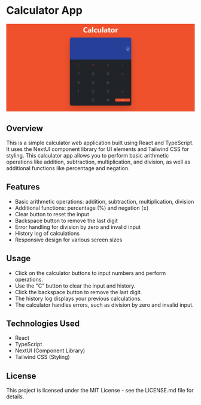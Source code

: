 # Calculator App

![Calculator App Screenshot](screenshot.png)

## Overview

This is a simple calculator web application built using React and TypeScript. It uses the NextUI component library for UI elements and Tailwind CSS for styling. This calculator app allows you to perform basic arithmetic operations like addition, subtraction, multiplication, and division, as well as additional functions like percentage and negation.

## Features

- Basic arithmetic operations: addition, subtraction, multiplication, division
- Additional functions: percentage (%) and negation (±)
- Clear button to reset the input
- Backspace button to remove the last digit
- Error handling for division by zero and invalid input
- History log of calculations
- Responsive design for various screen sizes

## Usage

- Click on the calculator buttons to input numbers and perform operations.
- Use the "C" button to clear the input and history.
- Click the backspace button to remove the last digit.
- The history log displays your previous calculations.
- The calculator handles errors, such as division by zero and invalid input.

## Technologies Used

- React
- TypeScript
- NextUI (Component Library)
- Tailwind CSS (Styling)

## License

This project is licensed under the MIT License - see the LICENSE.md file for details.

